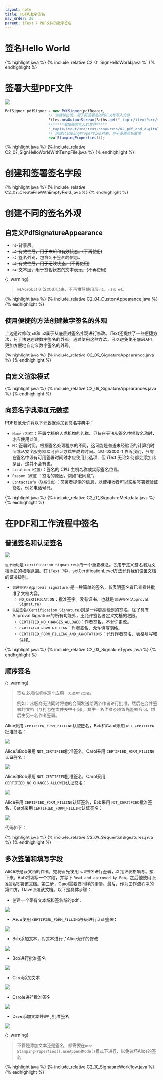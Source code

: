 ```yaml
---
layout: note
title: PDF和数字签名
nav_order: 20
parent: iText 7 PDF文件的数字签名
---
```

# 签名Hello World

{% highlight java %}
{% include_relative C2_01_SignHelloWorld.java %}
{% endhighlight %}

# 签署大型PDF文件

![](https://cdn.jsdelivr.net/gh/guosonglu/images@master/blog-img/20230406143257.png)

```java
PdfSigner pdfSigner = new PdfSigner(pdfReader,
                    // 创建输出流，用于将签署后的PDF文档写入文件
                    Files.newOutputStream(Paths.get("_topic/itext/src/test/resources/02_pdf_and_digital_signatures/02_SignHelloWorldWithTempFile/hello_signed_with_temp.pdf")),
                    //*****增加临时写入的文件*****
                    "_topic/itext/src/test/resources/02_pdf_and_digital_signatures/02_SignHelloWorldWithTempFile/",
                    // 创建StampingProperties对象，用于设置签名属性
                    new StampingProperties());
```

{% highlight java %}
{% include_relative C2_02_SignHelloWorldWithTempFile.java %}
{% endhighlight %}

# 创建和签署签名字段

{% highlight java %}
{% include_relative C2_03_CreateFileWithEmptyField.java %}
{% endhighlight %}

# 创建不同的签名外观

## 自定义PdfSignatureAppearance

- `n0`-背景层。
- ~~`n1`-有效性层，用于未知和有效状态。(不再使用)~~
- `n2`-签名外观，包含关于签名的信息。
- ~~`n3`-有效性层，用于无效状态。(不再使用)~~
- ~~`n4`-文本层，用于签名状态的文本表示。(不再使用)~~

{: .warning}

> 自Acrobat 6 (2003)以来，不再推荐使用层 `n1`、`n3`和 `n4`。

{% highlight java %}
{% include_relative C2_04_CustomAppearance.java %}
{% endhighlight %}

## 使用便捷的方法创建数字签名的外观

上边通过修改 `n0`和 `n2`属于从底层对签名外观进行修改。iText还提供了一些便捷方法，用于快速创建数字签名的外观。通过使用这些方法，可以避免使用底层API，更加方便地自定义数字签名的外观。

{% highlight java %}
{% include_relative C2_05_SignatureAppearance.java %}
{% endhighlight %}

## 自定义渲染模式

{% highlight java %}
{% include_relative C2_06_SignatureAppearances.java %}
{% endhighlight %}

## 向签名字典添加元数据

PDF规范允许将以下元数据添加到签名字典中：

- `Name（名称）`：签署文档的人或机构的名称。只有在无法从签名中提取名称时，才应使用此值。
- `M`：签署时间。根据签名处理程序的不同，这可能是普通未经验证的计算机时间或从安全服务器以可验证方式生成的时间。ISO-32000-1 告诉我们，只有在签名中没有可用签署时间时才应使用此选项，但 iText 无论如何都会添加此条目，这并不会有害。
- `Location（位置）`：签名的 CPU 主机名称或实际签名位置。
- `Reason（原因）`：签名的原因，例如“我同意”。
- `ContactInfo（联系信息）`：签署者提供的信息，以使接收者可以联系签署者验证签名，例如电话号码。

{% highlight java %}
{% include_relative C2_07_SignatureMetadata.java %}
{% endhighlight %}

# 在PDF和工作流程中签名

## 普通签名和认证签名

![](https://cdn.jsdelivr.net/gh/guosonglu/images@master/blog-img/20230411142621.png)

`证书级别`是 `Certification Signature`中的一个重要概念。它用于定义签名者为文档添加的权限范围。在 `iText 7`中，setCertificationLevel方法允许我们设置文档的证书级别。

- `普通签名(Approval Signature)`是一种简单的签名，仅表明签名者已查看并批准了文档内容。
  - `NO_CERTIFICATION`：批准签字。没有证书。也就是 `普通签名(Approval Signature)`
- `认证签名(Certification Signature)`则是一种更高级别的签名，除了具有Approval Signature的所有功能外，还允许签名者定义文档的权限。
  - `CERTIFIED_NO_CHANGES_ALLOWED`：作者签名，不允许更改。
  - `CERTIFIED_FORM_FILLING`：作者签名，允许填写表格。
  - `CERTIFIED_FORM_FILLING_AND_ANNOTATIONS`：允许作者签名、表格填写和注释。

{% highlight java %}
{% include_relative C2_08_SignatureTypes.java %}
{% endhighlight %}

## 顺序签名

{: .warning}

> 签名必须按顺序逐个应用，`无法并行签名`。
>
> 例如：出版商无法同时将他的合同发送给两个作者进行批准，然后在合并签署的文档（与打包在文件夹中不同）。其中一名作者必须首先签署合同，然后由另一名作者签署。

Alice采用 `CERTIFIED_FORM_FILLING`认证签名，Bob和Carol采用 `NOT_CERTIFIED`批准签名：

![](https://cdn.jsdelivr.net/gh/guosonglu/images@master/blog-img/20230413093238.png)

Alice和Bob采用 `NOT_CERTIFIED`批准签名，Carol采用 `CERTIFIED_FORM_FILLING`认证签名：

![](https://cdn.jsdelivr.net/gh/guosonglu/images@master/blog-img/20230413102607.png)

Alice和Bob采用 `NOT_CERTIFIED`批准签名，Carol采用 `CERTIFIED_NO_CHANGES_ALLOWED`认证签名：

![](https://cdn.jsdelivr.net/gh/guosonglu/images@master/blog-img/20230413131955.png)

Alice采用 `CERTIFIED_FORM_FILLING`认证签名，Bob采用 `NOT_CERTIFIED`批准签名，Carol采用 `CERTIFIED_FORM_FILLING`认证签名：

![](https://cdn.jsdelivr.net/gh/guosonglu/images@master/blog-img/20230413133745.png)

代码如下：

{% highlight java %}
{% include_relative C2_09_SequentialSignatures.java %}
{% endhighlight %}

## 多次签署和填写字段

Alice将是该文档的作者。她将首先使用 `认证签名`进行签署，以允许表格填写。接下来，Bob将填写一个字段，并写下 `Read and approved by Bob`，之后他使用 `批准签名`签署该文档。第三步，Carol需要做同样的事情。最后，作为工作流程中的第四方，Dave `批准`该文档。以下是具体步骤：

- 创建一个带有文本域和签名域的pdf：

![](https://cdn.jsdelivr.net/gh/guosonglu/images@master/blog-img/20230413165722.png)

- Alice使用 `CERTIFIED_FORM_FILLING`等级进行认证签署：

![](https://cdn.jsdelivr.net/gh/guosonglu/images@master/blog-img/20230414163342.png)

- Bob添加文本，对文本进行了Alice允许的修改

![](https://cdn.jsdelivr.net/gh/guosonglu/images@master/blog-img/20230414175453.png)

- Bob进行批准签名

![](https://cdn.jsdelivr.net/gh/guosonglu/images@master/blog-img/20230414180437.png)

- Carol添加文本

![](https://cdn.jsdelivr.net/gh/guosonglu/images@master/blog-img/20230414180259.png)

- Carole进行批准签名

![](https://cdn.jsdelivr.net/gh/guosonglu/images@master/blog-img/20230414180551.png)

- Dave添加文本并进行批准签名

![](https://cdn.jsdelivr.net/gh/guosonglu/images@master/blog-img/20230414182603.png)

{: .warning}
> 不管是添加文本还是签名，都需要在`new StampingProperties().useAppendMode()`模式下进行，以免破坏Alice的签名

{% highlight java %}
{% include_relative C2_10_SignatureWorkflow.java %}
{% endhighlight %}

